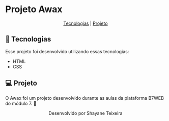 # Projeto Awax
<p align="center">
  <a href="#-tecnologias">Tecnologias</a> |
  <a href="#-projeto">Projeto</a> 
  <!--<a href="#-layout">Layout</a> -->
  <!--<a href="#memo-licença">Licença</a>-->
</p>

## 🚀 Tecnologias

Esse projeto foi desenvolvido utilizando essas tecnologias:

- HTML
- CSS

## 💻 Projeto

O Awax foi um projeto desenvolvido durante as aulas da plataforma B7WEB do módulo 7. 💜 

<!--## 🔖 Layout Você pode visualizar o layout do projeto através dos links abaixo:- [Layout Web]() -->

<p align="center">Desenvolvido por Shayane Teixeira</p>
